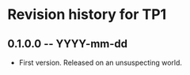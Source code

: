# Revision history for TP1

## 0.1.0.0 -- YYYY-mm-dd

* First version. Released on an unsuspecting world.
